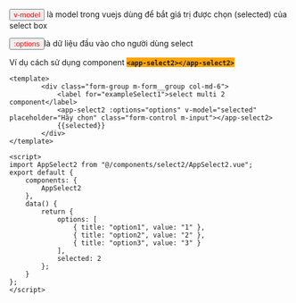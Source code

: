 <Panel>

  <p>
    <Button style="color: red">v-model</Button> là model trong vuejs dùng để bắt giá trị được chọn (selected) của select box
  </p>

  <p>
    <Button style="color: red">:options</Button>là dữ liệu đầu vào cho người dùng select
  </p>

</Panel>

Ví dụ cách sử dụng component <strong style="background-color: orange">`<app-select2></app-select2>` </strong>

```vue
<template>
        <div class="form-group m-form__group col-md-6">
            <label for="exampleSelect1">select multi 2 component</label>
            <app-select2 :options="options" v-model="selected" placeholder="Hãy chọn" class="form-control m-input"></app-select2>
            {{selected}}
        </div>
</template>

<script>
import AppSelect2 from "@/components/select2/AppSelect2.vue";
export default {
	components: {
		AppSelect2
	},
	data() {
		return {
			options: [
				{ title: "option1", value: "1" },
				{ title: "option2", value: "2" },
				{ title: "option3", value: "3" }
			],
			selected: 2
		};
	}
};
</script>
```
